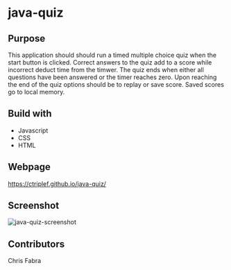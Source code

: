 # java-quiz

## Purpose
This application should should run a timed multiple choice quiz when the start button is clicked. Correct answers to the quiz add to a score while incorrect deduct time from the timwer. The quiz ends when either all questions have been answered or the timer reaches zero. Upon reaching the end of the quiz options should be to replay or save score. Saved scores go to local memory.

## Build with
* Javascript
* CSS
* HTML

## Webpage
https://ctriplef.github.io/java-quiz/

## Screenshot
![java-quiz-screenshot](https://user-images.githubusercontent.com/91702886/141722915-76159ef8-dced-4054-af00-f179b1dd3139.PNG)


## Contributors
Chris Fabra
